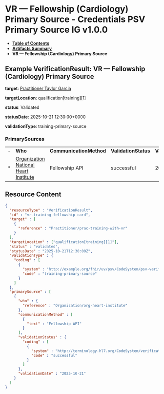 # VR — Fellowship (Cardiology) Primary Source - Credentials PSV Primary Source IG v1.0.0

* [**Table of Contents**](toc.md)
* [**Artifacts Summary**](artifacts.md)
* **VR — Fellowship (Cardiology) Primary Source**

## Example VerificationResult: VR — Fellowship (Cardiology) Primary Source

**target**: [Practitioner Taylor Garcia](Practitioner-prac-training-with-vr.md)

**targetLocation**: qualification[training][1]

**status**: Validated

**statusDate**: 2025-10-21 12:30:00+0000

**validationType**: training-primary-source

### PrimarySources

| | | | | |
| :--- | :--- | :--- | :--- | :--- |
| - | **Who** | **CommunicationMethod** | **ValidationStatus** | **ValidationDate** |
| * | [Organization National Heart Institute](Organization-org-heart-institute.md) | Fellowship API | successful | 2025-10-21 |



## Resource Content

```json
{
  "resourceType" : "VerificationResult",
  "id" : "vr-training-fellowship-card",
  "target" : [
    {
      "reference" : "Practitioner/prac-training-with-vr"
    }
  ],
  "targetLocation" : ["qualification[training][1]"],
  "status" : "validated",
  "statusDate" : "2025-10-21T12:30:00Z",
  "validationType" : {
    "coding" : [
      {
        "system" : "http://example.org/fhir/uv/psv/CodeSystem/psv-verification-type-cs",
        "code" : "training-primary-source"
      }
    ]
  },
  "primarySource" : [
    {
      "who" : {
        "reference" : "Organization/org-heart-institute"
      },
      "communicationMethod" : [
        {
          "text" : "Fellowship API"
        }
      ],
      "validationStatus" : {
        "coding" : [
          {
            "system" : "http://terminology.hl7.org/CodeSystem/verificationresult-status",
            "code" : "successful"
          }
        ]
      },
      "validationDate" : "2025-10-21"
    }
  ]
}

```
